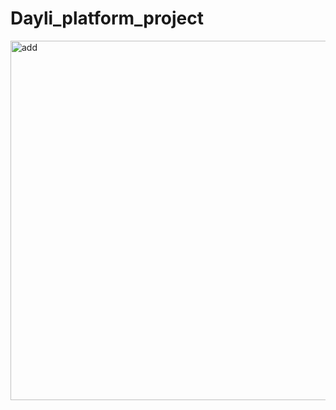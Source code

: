 # Dayli_platform_project

<img width="575" alt="add" src="https://github.com/alisabourii/Dayli_platform_project/assets/72344723/30dd7501-5750-4b5b-8c9a-8cf69af03d77">
